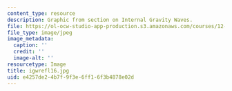 ```yaml
---
content_type: resource
description: Graphic from section on Internal Gravity Waves.
file: https://ol-ocw-studio-app-production.s3.amazonaws.com/courses/12-802-wave-motions-in-the-ocean-and-atmosphere-spring-2004/e4257de24b7f9f3e6ff16f3b4878e02d_igwrefl16.jpg
file_type: image/jpeg
image_metadata:
  caption: ''
  credit: ''
  image-alt: ''
resourcetype: Image
title: igwrefl16.jpg
uid: e4257de2-4b7f-9f3e-6ff1-6f3b4878e02d
---
```

